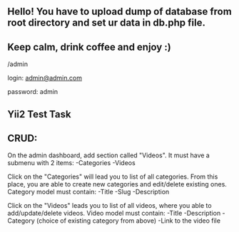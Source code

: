 ## Hello! You have to upload dump of database from root directory and set ur data in db.php file.

## Keep calm, drink coffee and enjoy :)

/admin

login: admin@admin.com

password: admin

## Yii2 Test Task

## CRUD:
On the admin dashboard, add section called "Videos". It must have a submenu with 2 items: 
-Categories
-Videos

Click on the "Categories" will lead you to list of all categories. From this place, you are able to create new categories and edit/delete existing ones. Category model must contain:
-Title
-Slug
-Description

Click on the "Videos" leads you to list of all videos, where you able to add/update/delete videos.
Video model must contain:
-Title
-Description
-Category (choice of existing category from above)
-Link to the video file
